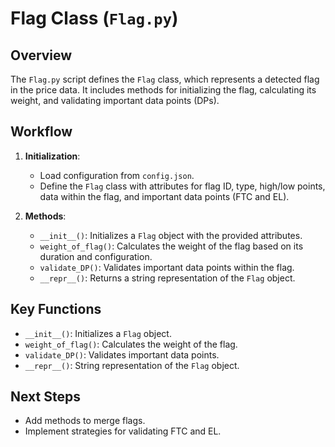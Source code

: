 # Flag Class (`Flag.py`)

## Overview
The `Flag.py` script defines the `Flag` class, which represents a detected flag in the price data. It includes methods for initializing the flag, calculating its weight, and validating important data points (DPs).

## Workflow
1. **Initialization**:
   - Load configuration from `config.json`.
   - Define the `Flag` class with attributes for flag ID, type, high/low points, data within the flag, and important data points (FTC and EL).

2. **Methods**:
   - `__init__()`: Initializes a `Flag` object with the provided attributes.
   - `weight_of_flag()`: Calculates the weight of the flag based on its duration and configuration.
   - `validate_DP()`: Validates important data points within the flag.
   - `__repr__()`: Returns a string representation of the `Flag` object.

## Key Functions
- `__init__()`: Initializes a `Flag` object.
- `weight_of_flag()`: Calculates the weight of the flag.
- `validate_DP()`: Validates important data points.
- `__repr__()`: String representation of the `Flag` object.

## Next Steps
- Add methods to merge flags.
- Implement strategies for validating FTC and EL.